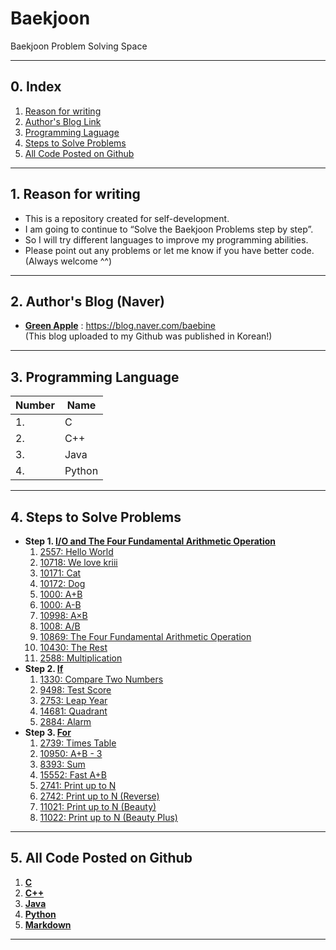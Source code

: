 # **Baekjoon**

Baekjoon Problem Solving Space

___

## 0. Index

1. [Reason for writing](#1-reason-for-writing)
2. [Author's Blog Link](#2-authors-blog-naver)
3. [Programming Laguage](#3-programming-language)
4. [Steps to Solve Problems](#4-steps-to-solve-problems)
5. [All Code Posted on Github](#5-all-code-posted-on-github)

___

## 1. Reason for writing
- This is a repository created for self-development.
- I am going to continue to “Solve the Baekjoon Problems step by step”.
- So I will try different languages to improve my programming abilities.
- Please point out any problems or let me know if you have better code. (Always welcome ^^)

___

## 2. Author's Blog (Naver)
* [**Green Apple**](https://blog.naver.com/baebine) : https://blog.naver.com/baebine
</br>(This blog uploaded to my Github was published in Korean!)
___

## 3. Programming Language
| Number | Name |
| --- | --- |
| 1. | C |
| 2. | C++ |
| 3. | Java |
| 4. | Python |

___

## 4. Steps to Solve Problems

- **Step 1. [I/O and The Four Fundamental Arithmetic Operation](https://www.acmicpc.net/step/1)**
  1. [2557: Hello World](https://github.com/Baebin/Baekjoon/tree/main/2557)
  2. [10718: We love kriii](https://github.com/Baebin/Baekjoon/tree/main/10718)
  3. [10171: Cat](https://github.com/Baebin/Baekjoon/tree/main/10171)
  4. [10172: Dog](https://github.com/Baebin/Baekjoon/tree/main/10172)
  5. [1000: A+B](https://github.com/Baebin/Baekjoon/tree/main/1000)
  6. [1000: A-B](https://github.com/Baebin/Baekjoon/tree/main/1001)
  7. [10998: A×B](https://github.com/Baebin/Baekjoon/tree/main/10998)
  8. [1008: A/B](https://github.com/Baebin/Baekjoon/tree/main/1008)
  9. [10869: The Four Fundamental Arithmetic Operation](https://github.com/Baebin/Baekjoon/tree/main/10869)
  10. [10430: The Rest](https://github.com/Baebin/Baekjoon/tree/main/10430)
  11. [2588: Multiplication](https://github.com/Baebin/Baekjoon/tree/main/2588)
- **Step 2. [If](https://www.acmicpc.net/step/4)**
  1. [1330: Compare Two Numbers](https://github.com/Baebin/Baekjoon/tree/main/1330)
  2. [9498: Test Score](https://github.com/Baebin/Baekjoon/tree/main/9498)
  3. [2753: Leap Year](https://github.com/Baebin/Baekjoon/tree/main/2753)
  4. [14681: Quadrant](https://github.com/Baebin/Baekjoon/tree/main/14681)
  5. [2884: Alarm](https://github.com/Baebin/Baekjoon/tree/main/2884)
- **Step 3. [For](https://www.acmicpc.net/step/3)**
  1. [2739: Times Table](https://github.com/Baebin/Baekjoon/tree/main/2739)
  2. [10950: A+B - 3](https://github.com/Baebin/Baekjoon/tree/main/10950)
  3. [8393: Sum](https://github.com/Baebin/Baekjoon/tree/main/8393)
  4. [15552: Fast A+B](https://github.com/Baebin/Baekjoon/tree/main/15552)
  5. [2741: Print up to N](https://github.com/Baebin/Baekjoon/tree/main/2741)
  6. [2742: Print up to N (Reverse)](https://github.com/Baebin/Baekjoon/tree/main/2742)
  7. [11021: Print up to N (Beauty)](https://github.com/Baebin/Baekjoon/tree/main/11021)
  8. [11022: Print up to N (Beauty Plus)](https://github.com/Baebin/Baekjoon/tree/main/11022)
___

## 5. All Code Posted on Github
1. [**C**](https://github.com/Baebin/Baekjoon/search?l=c)
2. [**C++**](https://github.com/Baebin/Baekjoon/search?l=C%2B%2B)
3. [**Java**](https://github.com/Baebin/Baekjoon/search?l=Java)
4. [**Python**](https://github.com/Baebin/Baekjoon/search?l=Python)
5. [**Markdown**](https://github.com/Baebin/Baekjoon/search?l=Markdown)

___
